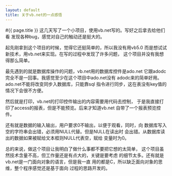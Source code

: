```yaml
---
layout: default
title: 关于vb.net的一点感悟
---
```

#{{ page.title }}
这几天写了一个小项目，使用vb.net写的。写好之后拿去给他们看
发现各种bug，感觉对自己的触动还是挺大的。

起先刚拿到这个项目的时候，觉得它还挺简单的，所以我没有用vb5.0
而是想试试新技术，用vb.net来实现。在写的过程中发现了许多问题，
这个项目并没有我想得那么简单。

最先遇到的就是数据库操作的问题，vb.net用的数据库控件是ado.net
它跟adodc完全不是一回事。我感觉至少在这个项目中ado.net没有
adodc来的简单好用。ado.net不能将改变同步入数据库，只能靠sql
指令进行同步，这在表没有key值的情况下会很不方便。

然后就是打印，vb.net的打印控件输出的内容需要用代码去控制，
于是我直接打印了access的报表，但是不能预览。后来才知道vb.net
自带了一个报表预览控件。

还有就是数据的输入输出，用户要求0不输出，以便于观看，同时，向
数据库写入空的字符串会出错，必须用NULL代替。但是NULL在读出时
会出错。从数据库读出的数据如果被赋给文本框则NULL代表空，赋给
变量时为0。

总的来说，做这个项目让我明白了做什么事都不要把它想的太简单，
这个项目虽然技术含量不高，但工作量还是有点大的，关键是要考虑
的细节太多。还有就是vb.net是一门面向对象的语言，但是我一直
用的都是C，所以缺乏面向对象的思维，整个程序感觉还是基于面向
过程的思路开发的。
